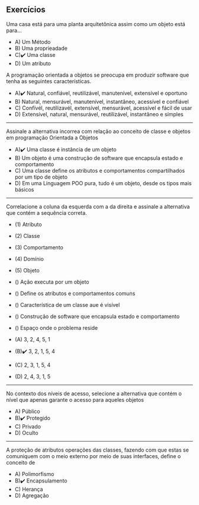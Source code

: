 ##  Exercícios

Uma casa está para uma planta arquitetônica assim como um objeto está para...

- A) Um Método
- B) Uma proprieadade
- C)✔️ Uma classe
- D) Um atributo

A programação orientada a objetos se preocupa em produzir software que tenha as seguintes características.

- A)✔️ Natural, confiável, reutilizável, manutenível, extensível e oportuno
- B) Natural, mensurável, manutenível, instantâneo, acessível e confiável
- C) Confívél, reutilizavél, extensível, mensurável, acessível e fácil de usar
- D) Extensível, natural, mensurável, reutilizável, instantâneo e símples

---

Assinale a alternativa incorrea com relação ao conceito de classe e objetos em programação Orientada a Objetos

- A)✔️ Uma classe é instância de um objeto
- B) Um objeto é uma construção de software que encapsula estado e comportamento
- C) Uma classe define os atributos e comportamentos compartilhados por um tipo de objeto
- D) Em uma Linguagem POO pura, tudo é um objeto, desde os tipos mais básicos

---

Correlacione a coluna da esquerda com a da direita e assinale a alternativa que contém a sequência correta.

- (1) Atributo
- (2) Classe
- (3) Comportamento
- (4) Domínio
- (5) Objeto

- () Ação executa por um objeto
- () Define os atributos e comportamentos comuns
- () Característica de um classe aue é visível
- () Construção de software que encapsula estado e comportamento
- () Espaço onde o problema reside

- (A) 3, 2, 4, 5, 1
- (B)✔️ 3, 2, 1, 5, 4
- (C) 2, 3, 1, 5, 4
- (D) 2, 4, 3, 1, 5

---

No contexto dos níveis de acesso, selecione a alternativa que contém o nível que apenas garante o acesso para aqueles objetos

- A) Público
- B)✔️ Protegido
- C) Privado
- D) Oculto

---

A proteção de atributos operações das classes, fazendo com que estas se comuniquem com o meio externo por meio de suas interfaces, define o conceito de

- A) Polimorfismo
- B)✔️ Encapsulamento
- C) Herança
- D) Agregação
